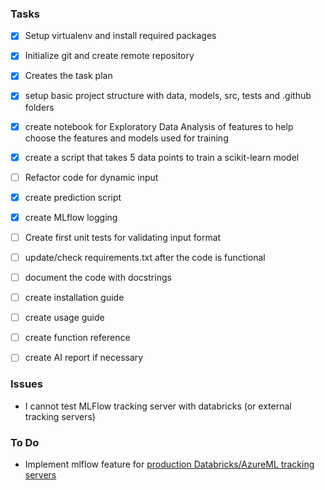### Tasks
- [X] Setup virtualenv and install required packages
- [X] Initialize git and create remote repository
- [X] Creates the task plan
- [X] setup basic project structure with data, models, src, tests and .github
folders
- [X] create notebook for Exploratory Data Analysis of features to help choose
the features and models used for training
- [X] create a script that takes 5 data points to train a scikit-learn model
- [ ] Refactor code for dynamic input
- [X] create prediction script
- [X] create MLflow logging
- [ ] Create first unit tests for validating input format
- [ ] update/check requirements.txt after the code is functional
- [ ] document the code with docstrings
- [ ] create installation guide
- [ ] create usage guide
- [ ] create function reference
- [ ] create AI report if necessary


### Issues
- I cannot test MLFlow tracking server with databricks (or external tracking servers)

### To Do
- Implement mlflow feature for [production Databricks/AzureML tracking servers](https://mlflow.org/docs/latest/ml/getting-started/tracking-server-overview/#method-3-use-production-hosted-tracking-server)
